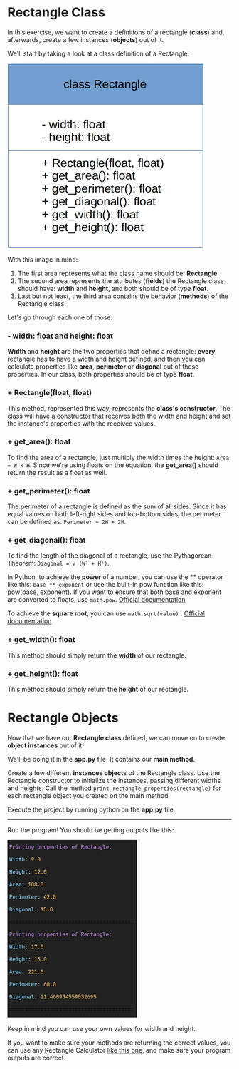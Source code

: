 # Rectangle Class

In this exercise, we want to create a definitions of a rectangle (**class**) and, afterwards, create
a few instances (**objects**) out of it.

We'll start by taking a look at a class definition of a Rectangle:

![img.png](img.png)

With this image in mind:

1. The first area represents what the class name should be: **Rectangle**.
2. The second area represents the attributes (**fields**) the Rectangle class should have: **width**
   and **height**, and both should be of type **float**.
3. Last but not least, the third area contains the behavior (**methods**) of the Rectangle class.

Let's go through each one of those:

### - width: float and height: float

**Width** and **height** are the two properties that define a rectangle: **every** rectangle has to
have a width and height defined, and then you can calculate properties like **area**, **perimeter**
or
**diagonal** out of these properties. In our class, both properties should be of type **float**.

### + Rectangle(float, float)

This method, represented this way, represents the **class's constructor**. The class will have a
constructor that receives both the width and height and set the instance's properties with
the received values.

### + get_area(): float

To find the area of a rectangle, just multiply the width times the height:
`Area = W x H`. Since we're using floats on the equation, the **get_area()** should return the
result as a float as well.

### + get_perimeter(): float

The perimeter of a rectangle is defined as the sum of all sides. Since it has equal values on both
left-right sides and top-bottom sides, the perimeter can be defined as:
`Perimeter = 2W + 2H`.

### + get_diagonal(): float

To find the length of the diagonal of a rectangle, use the Pythagorean Theorem:
`Diagonal = √ (W² + H²)`.

In Python, to achieve the **power** of a number, you can use the ** operator like this: `base ** exponent` or use the built-in pow function like this: pow(base, exponent).
If you want to ensure that both base and exponent are converted to floats, use `math.pow`. [Official documentation](https://docs.python.org/3/library/math.html#math.pow)

To achieve the **square root**, you can use `math.sqrt(value)`
. [Official documentation](https://docs.python.org/3/library/math.html#math.sqrt)

### + get_width(): float

This method should simply return the **width** of our rectangle.

### + get_height(): float

This method should simply return the **height** of our rectangle.

# Rectangle Objects

Now that we have our **Rectangle class** defined, we can move on to create **object instances** out
of it!

We'll be doing it in the **app.py** file. It contains our **main method**.

Create a few different **instances objects** of the Rectangle class. Use the Rectangle constructor
to initialize the instances, passing different widths and heights. Call the method
`print_rectangle_properties(rectangle)` for each rectangle object you created on the main method.

Execute the project by running python on the **app.py** file.

---
Run the program! You should be getting outputs like this:

![img_1.png](img_1.png)

Keep in mind you can use your own values for width and height.

If you want to make sure your methods are returning the correct values, you can use any Rectangle
Calculator
[like this one](https://www.calculatorsoup.com/calculators/geometry-plane/rectangle.php), and make
sure your program outputs are correct.
